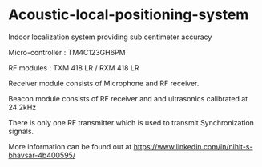 # Acoustic-local-positioning-system

Indoor localization system providing sub centimeter accuracy

Micro-controller : TM4C123GH6PM

RF modules : TXM 418 LR / RXM 418 LR

Receiver module consists of Microphone and RF receiver.

Beacon module consists of RF receiver and and ultrasonics calibrated at 24.2kHz

There is only one RF transmitter which is used to transmit Synchronization signals.

More information can be found out at https://www.linkedin.com/in/nihit-s-bhavsar-4b400595/

